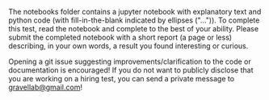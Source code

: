 The notebooks folder contains a jupyter notebook with explanatory text and python code (with fill-in-the-blank indicated by ellipses ("...")). 
To complete this test, read the notebook and complete to the best of your ability. Please submit the completed notebook with a short report (a page or less) describing, in your own words, a result you found interesting or curious.  

Opening a git issue suggesting improvements/clarification to the code or documentation is encouraged! If you do not want to publicly disclose that you are working on a hiring test, you can send a private message to gravellab@gmail.com!
